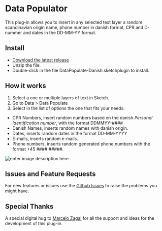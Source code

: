 # Data Populator

This plug-in allows you to insert in any selected text layer a random scandinavian origin name, phone number in danish format, CPR and D-nummer and dates in the DD-MM-YY format.

## Install

 - [Download the latest release](https://github.com/Qeria/datapopulator-sketch/releases/latest/download/DataPopulate-Danish.sketchplugin.zip)
 - Unzip the file.
 - Double-click in the file DataPopulate-Danish.sketchplugin to install. 

## How it works

1. Select a one or multiple layers of text in Sketch. 
2. Go to Data > Data Populate 
3. Select in the list of options the one that fits your needs:
- CPR Numbers, insert random numbers based on the danish *Personal Identification number*, with the format DDMMYY-#### 
 - Danish Names, inserts random names with danish origin.
 - Dates, inserts random dates in the format DD-MM-YYYY
 - E-mails, inserts random e-mails.
 - Phone numbers, inserts random generated phone numbers with the format +45 #### #####.

![enter image description here](https://raw.githubusercontent.com/Qeria/datapopulator-sketch/master/assets/data-demo.gif)


## Issues and Feature Requests
For new features or issues use the [Github Issues](https://github.com/Qeria/datapopulator-sketch/issues/new) to raise the problems you might have.

## Special Thanks
A special digital hug to [Marcelo Zagal](http://www.zagal.dk/) for all the support and ideas for the development of this plug-in.

